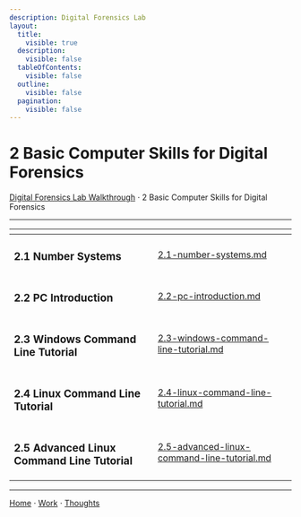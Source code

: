 ```yaml
---
description: Digital Forensics Lab
layout:
  title:
    visible: true
  description:
    visible: false
  tableOfContents:
    visible: false
  outline:
    visible: false
  pagination:
    visible: false
---
```


# 2 Basic Computer Skills for Digital Forensics

[Digital Forensics Lab Walkthrough](../) ⋅ 2 Basic Computer Skills for Digital Forensics

***

<table data-view="cards" data-full-width="false"><thead><tr><th></th><th data-hidden data-card-target data-type="content-ref"></th></tr></thead><tbody><tr><td><h3>2.1 Number Systems</h3></td><td><a href="2.1-number-systems.md">2.1-number-systems.md</a></td></tr><tr><td><h3>2.2 PC Introduction</h3></td><td><a href="2.2-pc-introduction.md">2.2-pc-introduction.md</a></td></tr><tr><td><h3>2.3 Windows Command Line Tutorial</h3></td><td><a href="2.3-windows-command-line-tutorial.md">2.3-windows-command-line-tutorial.md</a></td></tr><tr><td><h3>2.4 Linux Command Line Tutorial</h3></td><td><a href="2.4-linux-command-line-tutorial.md">2.4-linux-command-line-tutorial.md</a></td></tr><tr><td><h3>2.5 Advanced Linux Command Line Tutorial</h3></td><td><a href="2.5-advanced-linux-command-line-tutorial.md">2.5-advanced-linux-command-line-tutorial.md</a></td></tr></tbody></table>

***

[Home](https://app.gitbook.com/o/0kO27okC5uVB9ALX3rho/s/036xtfEIzcEdGegONXWM/) ⋅ [Work](https://app.gitbook.com/o/0kO27okC5uVB9ALX3rho/s/WaFS755Q4sf02CxLcghQ/) ⋅ [Thoughts](https://app.gitbook.com/o/0kO27okC5uVB9ALX3rho/s/s4QQPMntQ25hmJToKSOu/)
